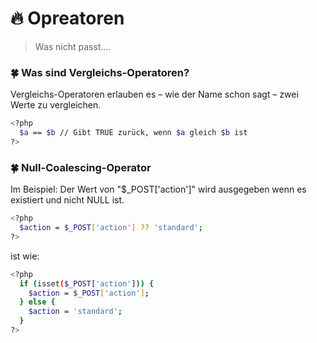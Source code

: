 # :fire: Opreatoren

> Was nicht passt....

### :four_leaf_clover: Was sind Vergleichs-Operatoren?

Vergleichs-Operatoren erlauben es – wie der Name schon sagt – zwei Werte zu vergleichen. 

```sh
<?php
  $a == $b // Gibt TRUE zurück, wenn $a gleich $b ist
?>
```

### :four_leaf_clover: Null-Coalescing-Operator

Im Beispiel: Der Wert von "$_POST['action']" wird ausgegeben wenn es existiert und nicht NULL ist. 
```sh
<?php
  $action = $_POST['action'] ?? 'standard';
?>
```
ist wie:
```sh
<?php
  if (isset($_POST['action'])) {
    $action = $_POST['action'];
  } else {
    $action = 'standard';
  }
?>
```
